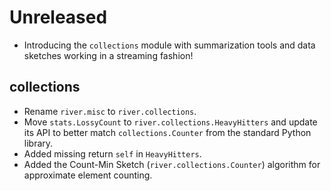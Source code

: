 # Unreleased

- Introducing the `collections` module with summarization tools and data sketches working in a streaming fashion!

## collections

- Rename `river.misc` to `river.collections`.
- Move `stats.LossyCount` to `river.collections.HeavyHitters` and update its API to better match `collections.Counter` from the standard Python library.
- Added missing return `self` in `HeavyHitters`.
- Added the Count-Min Sketch (`river.collections.Counter`) algorithm for approximate element counting.
